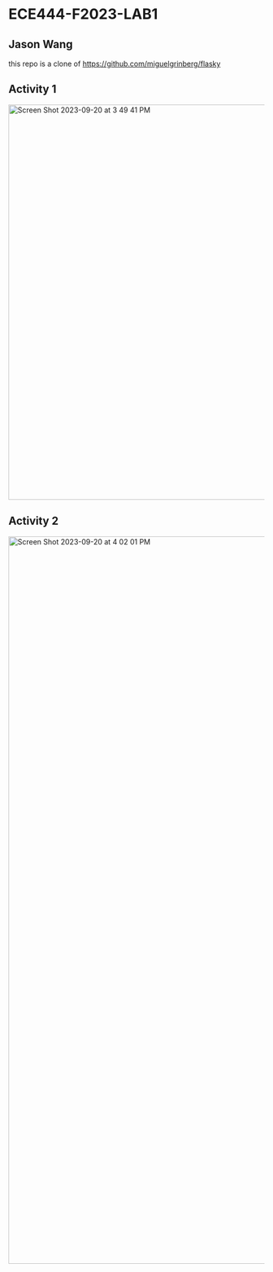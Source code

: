 # ECE444-F2023-LAB1

## Jason Wang ##
this repo is a clone of https://github.com/miguelgrinberg/flasky

## Activity 1 ##
<img width="777" alt="Screen Shot 2023-09-20 at 3 49 41 PM" src="https://github.com/jasonhy-wang/ECE444-F2023-LAB1/assets/38818672/43af24c9-44a2-4e48-bd8a-e94d930bf482">

## Activity 2 ##
<img width="1430" alt="Screen Shot 2023-09-20 at 4 02 01 PM" src="https://github.com/jasonhy-wang/ECE444-F2023-LAB1/assets/38818672/83f0c3d2-2fc3-4785-b287-0700024ec614">
